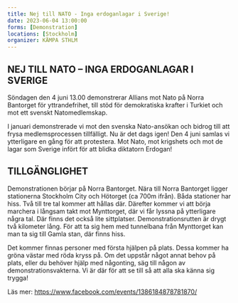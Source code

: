 ```yaml
---
title: Nej till NATO - Inga erdoganlagar i Sverige!
date: 2023-06-04 13:00:00
forms: [Demonstration]
locations: [Stockholm]
organizer: KÄMPA STHLM
---
```

## NEJ TILL NATO – INGA ERDOGANLAGAR I SVERIGE
 
Söndagen den 4 juni 13.00 demonstrerar Allians mot Nato på Norra Bantorget för yttrandefrihet, till stöd för demokratiska krafter i Turkiet och mot ett svenskt Natomedlemskap.

I januari demonstrerade vi mot den svenska Nato-ansökan och bidrog till att frysa medlemsprocessen tillfälligt. Nu är det dags igen! Den 4 juni samlas vi ytterligare en gång för att protestera. Mot Nato, mot krigshets och mot de lagar som Sverige infört för att blidka diktatorn Erdogan!

## TILLGÄNGLIGHET

Demonstrationen börjar på Norra Bantorget. Nära till Norra Bantorget ligger stationerna Stockholm City och Hötorget (ca 700m ifrån). Båda stationer har hiss. Två till tre tal kommer att hållas där. Därefter kommer vi att börja marchera i långsam takt mot Mynttorget, där vi får lyssna på ytterligare några tal. Där finns det också lite sittplatser. Demonstrationsrutten är drygt två kilometer lång. För att ta sig hem med tunnelbana från Mynttorget kan man ta sig till Gamla stan, där finns hiss.

Det kommer finnas personer med första hjälpen på plats. Dessa kommer ha gröna västar med röda kryss på. Om det uppstår något annat behov på plats, eller du behöver hjälp med någonting, säg till någon av demonstrationsvakterna. Vi är där för att se till så att alla ska känna sig trygga!

Läs mer: https://www.facebook.com/events/1386184878781870/
